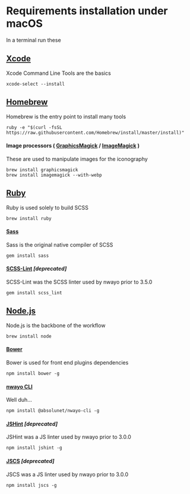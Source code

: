 # Requirements installation under macOS
In a terminal run these

## [Xcode](https://developer.apple.com/xcode/)
Xcode Command Line Tools are the basics

```shell
xcode-select --install
```



## [Homebrew](http://brew.sh)
Homebrew is the entry point to install many tools

```shell
ruby -e "$(curl -fsSL https://raw.githubusercontent.com/Homebrew/install/master/install)"
```

#### Image processors ( [GraphicsMagick](http://www.graphicsmagick.org) / [ImageMagick](http://www.imagemagick.org) )
These are used to manipulate images for the iconography

```shell
brew install graphicsmagick
brew install imagemagick --with-webp
```



## [Ruby](https://www.ruby-lang.org)
Ruby is used solely to build SCSS

```shell
brew install ruby
```

#### [Sass](http://sass-lang.com)
Sass is the original native compiler of SCSS

```shell
gem install sass
```

#### [SCSS-Lint](https://github.com/causes/scss-lint) _[deprecated]_
SCSS-Lint was the SCSS linter used by nwayo prior to 3.5.0

```shell
gem install scss_lint
```



## [Node.js](http://nodejs.org)
Node.js is the backbone of the workflow

```shell
brew install node
```

#### [Bower](http://bower.io)
Bower is used for front end plugins dependencies

```shell
npm install bower -g
```

#### [nwayo CLI](http://absolunet.github.io/nwayo)
Well duh...

```shell
npm install @absolunet/nwayo-cli -g
```

#### [JSHint](http://jshint.com/) _[deprecated]_
JSHint was a JS linter used by nwayo prior to 3.0.0

```shell
npm install jshint -g
```

#### [JSCS](http://jscs.info/) _[deprecated]_
JSCS was a JS linter used by nwayo prior to 3.0.0

```shell
npm install jscs -g
```
